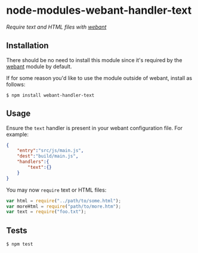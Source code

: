 # node-modules-webant-handler-text

_Require text and HTML files with [webant](https://github.com/theakman2/node-modules-webant)_

## Installation

There should be no need to install this module since it's required by the [webant](https://github.com/theakman2/node-modules-webant) module by default.

If for some reason you'd like to use the module outside of webant, install as follows:

    $ npm install webant-handler-text

## Usage

Ensure the `text` handler is present in your webant configuration file. For example:

````json
{
    "entry":"src/js/main.js",
    "dest":"build/main.js",
    "handlers":{
        "text":{}
    }
}
````

You may now `require` text or HTML files:

````javascript
var html = require("../path/to/some.html");
var moreHtml = require("path/to/more.htm");
var text = require("foo.txt");
````

## Tests

    $ npm test